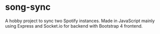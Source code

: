 # song-sync

A hobby project to sync two Spotify instances. Made in JavaScript mainly using Express and Socket.io for backend with Bootstrap 4 frontend.
